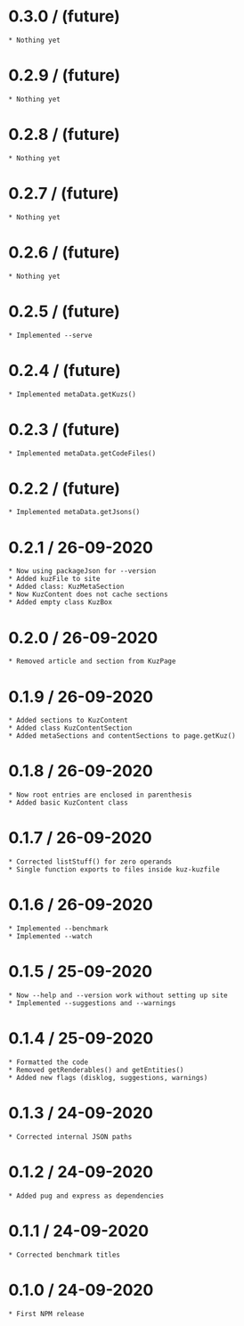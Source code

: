 
0.3.0 / (future)
====================
	* Nothing yet


0.2.9 / (future)
====================
	* Nothing yet


0.2.8 / (future)
====================
	* Nothing yet


0.2.7 / (future)
====================
	* Nothing yet


0.2.6 / (future)
====================
	* Nothing yet


0.2.5 / (future)
====================
	* Implemented --serve


0.2.4 / (future)
====================
	* Implemented metaData.getKuzs()


0.2.3 / (future)
====================
	* Implemented metaData.getCodeFiles()


0.2.2 / (future)
====================
	* Implemented metaData.getJsons()


0.2.1 / 26-09-2020
====================
	* Now using packageJson for --version
	* Added kuzFile to site
	* Added class: KuzMetaSection
	* Now KuzContent does not cache sections
	* Added empty class KuzBox


0.2.0 / 26-09-2020
====================
	* Removed article and section from KuzPage


0.1.9 / 26-09-2020
====================
	* Added sections to KuzContent
	* Added class KuzContentSection
	* Added metaSections and contentSections to page.getKuz()


0.1.8 / 26-09-2020
====================
	* Now root entries are enclosed in parenthesis
	* Added basic KuzContent class


0.1.7 / 26-09-2020
====================
	* Corrected listStuff() for zero operands
	* Single function exports to files inside kuz-kuzfile


0.1.6 / 26-09-2020
====================
	* Implemented --benchmark
	* Implemented --watch


0.1.5 / 25-09-2020
====================
	* Now --help and --version work without setting up site
	* Implemented --suggestions and --warnings


0.1.4 / 25-09-2020
====================
	* Formatted the code
	* Removed getRenderables() and getEntities()
	* Added new flags (disklog, suggestions, warnings)


0.1.3 / 24-09-2020
====================
	* Corrected internal JSON paths


0.1.2 / 24-09-2020
====================
	* Added pug and express as dependencies


0.1.1 / 24-09-2020
====================
	* Corrected benchmark titles


0.1.0 / 24-09-2020
====================
	* First NPM release


